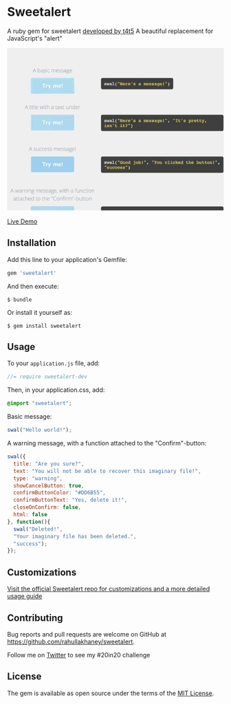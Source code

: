 # Sweetalert

A ruby gem for sweetalert [developed by t4t5](https://github.com/t4t5/sweetalert)
A beautiful replacement for JavaScript's "alert"

![Sweet Alert in Action](/sweetalert.gif)

[Live Demo](http://t4t5.github.io/sweetalert/)

## Installation

Add this line to your application's Gemfile:

```ruby
gem 'sweetalert'
```

And then execute:

    $ bundle

Or install it yourself as:

    $ gem install sweetalert

## Usage

To your ```application.js``` file, add:

```Javascript
//= require sweetalert-dev
```

Then, in your application.css, add:

```CSS
@import "sweetalert";
```

Basic message:

```Javascript
swal("Hello world!");
```

A warning message, with a function attached to the "Confirm"-button:

```Javascript
swal({
  title: "Are you sure?",
  text: "You will not be able to recover this imaginary file!",
  type: "warning",
  showCancelButton: true,
  confirmButtonColor: "#DD6B55",
  confirmButtonText: "Yes, delete it!",
  closeOnConfirm: false,
  html: false
}, function(){
  swal("Deleted!",
  "Your imaginary file has been deleted.",
  "success");
});
```

## Customizations
[Visit the official Sweetalert repo for customizations and a more detailed usage guide](https://github.com/t4t5/sweetalert)


## Contributing

Bug reports and pull requests are welcome on GitHub at https://github.com/rahullakhaney/sweetalert.

Follow me on [Twitter](https://www.twitter.com/istereotyep) to see my #20in20 challenge


## License

The gem is available as open source under the terms of the [MIT License](http://opensource.org/licenses/MIT).

